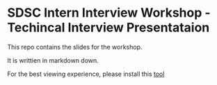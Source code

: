 # SDSC Intern Interview Workshop - Techincal Interview Presentataion

This repo contains the slides for the workshop. 

It is writtien in markdown down. 

For the best viewing experience, please install this [tool](https://github.com/maaslalani/slides)
